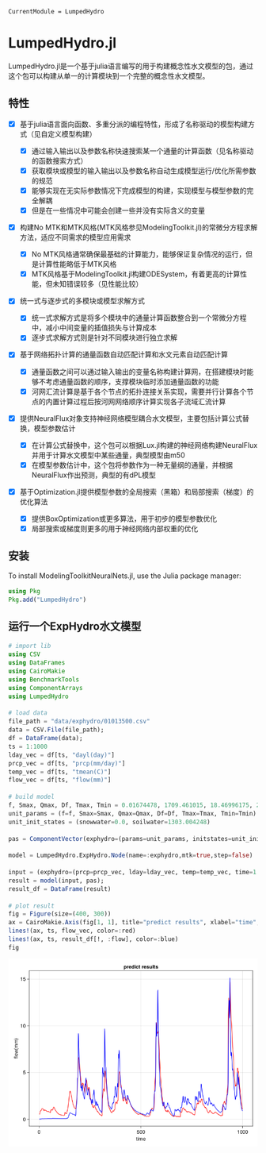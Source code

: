```@meta
CurrentModule = LumpedHydro
```

# LumpedHydro.jl

LumpedHydro.jl是一个基于julia语言编写的用于构建概念性水文模型的包，通过这个包可以构建从单一的计算模块到一个完整的概念性水文模型。

## 特性

* [X] 基于julia语言面向函数、多重分派的编程特性，形成了名称驱动的模型构建方式（见自定义模型构建）

  * [X] 通过输入输出以及参数名称快速搜索某一个通量的计算函数（见名称驱动的函数搜索方式）
  * [X] 获取模块或模型的输入输出以及参数名称自动生成模型运行/优化所需参数的规范
  * [X] 能够实现在无实际参数情况下完成模型的构建，实现模型与模型参数的完全解耦
  * [X] 但是在一些情况中可能会创建一些并没有实际含义的变量
* [X] 构建No MTK和MTK风格(MTK风格参见ModelingToolkit.jl)的常微分方程求解方法，适应不同需求的模型应用需求

  * [X] No MTK风格通常确保最基础的计算能力，能够保证复杂情况的运行，但是计算性能略低于MTK风格
  * [X] MTK风格基于ModelingToolkit.jl构建ODESystem，有着更高的计算性能，但未知错误较多（见性能比较）
* [X] 统一式与逐步式的多模块或模型求解方式

  * [X] 统一式求解方式是将多个模块中的通量计算函数整合到一个常微分方程中，减小中间变量的插值损失与计算成本
  * [X] 逐步式求解方式则是针对不同模块进行独立求解
* [X] 基于网络拓扑计算的通量函数自动匹配计算和水文元素自动匹配计算

  * [X] 通量函数之间可以通过输入输出的变量名称构建计算网，在搭建模块时能够不考虑通量函数的顺序，支撑模块临时添加通量函数的功能
  * [X] 河网汇流计算是基于各个节点的拓扑连接关系实现，需要并行计算各个节点的内置计算过程后按河网网络顺序计算实现各子流域汇流计算
* [X] 提供NeuralFlux对象支持神经网络模型耦合水文模型，主要包括计算公式替换，模型参数估计

  * [X] 在计算公式替换中，这个包可以根据Lux.jl构建的神经网络构建NeuralFlux并用于计算水文模型中某些通量，典型模型由m50
  * [X] 在模型参数估计中，这个包将参数作为一种无量纲的通量，并根据NeuralFlux作出预测，典型的有dPL模型
* [X] 基于Optimization.jl提供模型参数的全局搜索（黑箱）和局部搜索（梯度）的优化算法

  * [X] 提供BoxOptimization或更多算法，用于初步的模型参数优化
  * [X] 局部搜索或梯度则更多的用于神经网络内部权重的优化

## 安装

To install ModelingToolkitNeuralNets.jl, use the Julia package manager:

```julia
using Pkg
Pkg.add("LumpedHydro")
```

## 运行一个ExpHydro水文模型

```julia
# import lib
using CSV
using DataFrames
using CairoMakie
using BenchmarkTools
using ComponentArrays
using LumpedHydro

# load data
file_path = "data/exphydro/01013500.csv"
data = CSV.File(file_path);
df = DataFrame(data);
ts = 1:1000
lday_vec = df[ts, "dayl(day)"]
prcp_vec = df[ts, "prcp(mm/day)"]
temp_vec = df[ts, "tmean(C)"]
flow_vec = df[ts, "flow(mm)"]

# build model
f, Smax, Qmax, Df, Tmax, Tmin = 0.01674478, 1709.461015, 18.46996175, 2.674548848, 0.175739196, -2.092959084
unit_params = (f=f, Smax=Smax, Qmax=Qmax, Df=Df, Tmax=Tmax, Tmin=Tmin)
unit_init_states = (snowwater=0.0, soilwater=1303.004248)

pas = ComponentVector(exphydro=(params=unit_params, initstates=unit_init_states, weight=1.0))

model = LumpedHydro.ExpHydro.Node(name=:exphydro,mtk=true,step=false)

input = (exphydro=(prcp=prcp_vec, lday=lday_vec, temp=temp_vec, time=1:1:length(lday_vec)),)
result = model(input, pas);
result_df = DataFrame(result)

# plot result
fig = Figure(size=(400, 300))
ax = CairoMakie.Axis(fig[1, 1], title="predict results", xlabel="time", ylabel="flow(mm)")
lines!(ax, ts, flow_vec, color=:red)
lines!(ax, ts, result_df[!, :flow], color=:blue)
fig
```

![1715847407303](image/index/1715847407303.png)
